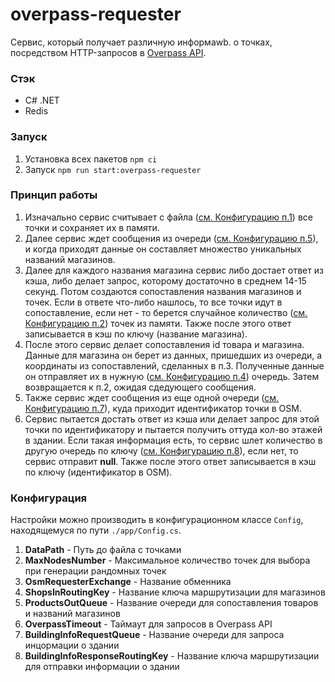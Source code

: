 # overpass-requester

Сервис, который получает различную информаwb. о точках, посредством HTTP-запросов в [Overpass API](https://overpass-turbo.eu/).

### Стэк

* С# .NET
* Redis

### Запуск

1. Установка всех пакетов 
`npm ci`
2. Запуск
`npm run start:overpass-requester`

### Принцип работы

1. Изначально сервис считывает с файла ([см. Конфигурацию п.1](#конфигурация)) все точки и сохраняет их в памяти.
2. Далее сервис ждет сообщения из очереди ([см. Конфигурацию п.5](#конфигурация)), и когда приходят данные он составляет множество уникальных названий магазинов.
3. Далее для каждого названия магазина сервис либо достает ответ из кэша, либо делает запрос, которому достаточно в среднем 14-15 секунд. Потом создаются сопоставления названия магазинов и точек. Если в ответе что-либо нашлось, то все точки идут в сопоставление, если нет - то берется случайное количество ([см. Конфигурацию п.2](#конфигурация)) точек из памяти. Также после этого ответ записывается в кэш по ключу (название магазина).
4. После этого сервис делает сопоставления id товара и магазина. Данные для магазина он берет из данных, пришедших из очереди, а координаты из сопоставлений, сделанных в п.3. Полученные данные он отправляет их в нужную ([см. Конфигурацию п.4](#конфигурация)) очередь. Затем возвращается к п.2, ожидая сдедующего сообщения.
5. Также сервис ждет сообщения из еще одной очереди ([см. Конфигурацию п.7](#конфигурация)), куда приходит идентификатор точки в OSM.
6. Сервис пытается достать ответ из кэша или делает запрос для этой точки по идентификатору и пытается получить оттуда кол-во этажей в здании. Если такая информация есть, то сервис шлет количество в другую очередь по ключу ([см. Конфигурацию п.8](#конфигурация)), если нет, то сервис отправит **null**. Также после этого ответ записывается в кэш по ключу (идентификатор в OSM).

### Конфигурация

Настройки можно производить в конфигурационном классе `Config`, находящемуся по пути `./app/Config.cs`.

1. **DataPath** - Путь до файла с точками
2. **MaxNodesNumber** - Максимальное количество точек для выбора при генерации рандомных точек
3. **OsmRequesterExchange** - Название обменника
4. **ShopsInRoutingKey** - Название ключа маршрутизации для магазинов
5. **ProductsOutQueue** - Название очереди для сопоставления товаров и названий магазинов
6. **OverpassTimeout** - Таймаут для запросов в Overpass API
7. **BuildingInfoRequestQueue** - Название очереди для запроса инцормации о здании
8. **BuildingInfoResponseRoutingKey** - Название ключа маршрутизации для отправки информации о здании